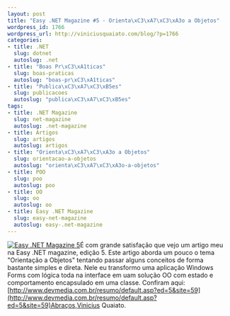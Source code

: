 ```yaml
--- 
layout: post
title: "Easy .NET Magazine #5 - Orienta\xC3\xA7\xC3\xA3o a Objetos"
wordpress_id: 1766
wordpress_url: http://viniciusquaiato.com/blog/?p=1766
categories: 
- title: .NET
  slug: dotnet
  autoslug: .net
- title: "Boas Pr\xC3\xA1ticas"
  slug: boas-praticas
  autoslug: "boas-pr\xC3\xA1ticas"
- title: "Publica\xC3\xA7\xC3\xB5es"
  slug: publicacoes
  autoslug: "publica\xC3\xA7\xC3\xB5es"
tags: 
- title: .NET Magazine
  slug: net-magazine
  autoslug: .net-magazine
- title: Artigos
  slug: artigos
  autoslug: artigos
- title: "Orienta\xC3\xA7\xC3\xA3o a Objetos"
  slug: orientacao-a-objetos
  autoslug: "orienta\xC3\xA7\xC3\xA3o-a-objetos"
- title: POO
  slug: poo
  autoslug: poo
- title: OO
  slug: oo
  autoslug: oo
- title: Easy .NET Magazine
  slug: easy-net-magazine
  autoslug: easy-.net-magazine
---
```

[![Easy .NET Magazine 5](http://viniciusquaiato.com/images_posts/capa_easynet5_G.jpg "Easy .NET Magazine 5")](http://viniciusquaiato.com/images_posts/capa_easynet5_G.jpg)É com grande satisfação que vejo um artigo meu na Easy .NET magazine, edição 5. Este artigo aborda um pouco o tema "Orientação a Objetos" tentando passar alguns conceitos de forma bastante simples e direta. Nele eu transformo uma aplicação Windows Forms com lógica toda na interface em uam solução OO com estado e comportamento encapsulado em uma classe. Confiram aqui:[http://www.devmedia.com.br/resumo/default.asp?ed=5&site=59](http://www.devmedia.com.br/resumo/default.asp?ed=5&site=59)Abraços,Vinicius Quaiato.
